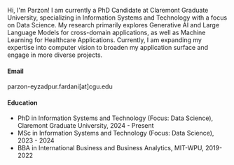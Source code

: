 Hi, I'm Parzon! I am currently a PhD Candidate at Claremont Graduate University, specializing in Information Systems and Technology with a focus on Data Science. My research primarily explores Generative AI and Large Language Models for cross-domain applications, as well as Machine Learning for Healthcare Applications. Currently, I am expanding my expertise into computer vision to broaden my application surface and engage in more diverse projects.

#### Email
parzon-eyzadpur.fardani[at]cgu.edu

#### Education
- PhD in Information Systems and Technology (Focus: Data Science), Claremont Graduate University, 2024 - Present
- MSc in Information Systems and Technology (Focus: Data Science), 2023 - 2024
- BBA in International Business and Business Analytics, MIT-WPU, 2019-2022


